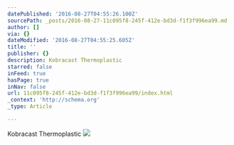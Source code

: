 ```yaml
---
datePublished: '2016-08-27T04:55:26.100Z'
sourcePath: _posts/2016-08-27-11c095f8-245f-412e-bd3d-f1f3f996ea99.md
author: []
via: {}
dateModified: '2016-08-27T04:55:25.605Z'
title: ''
publisher: {}
description: Kobracast Thermoplastic
starred: false
inFeed: true
hasPage: true
inNav: false
url: 11c095f8-245f-412e-bd3d-f1f3f996ea99/index.html
_context: 'http://schema.org'
_type: Article

---
```

Kobracast Thermoplastic
![](https://the-grid-user-content.s3-us-west-2.amazonaws.com/cacbd1f6-b58a-4a9d-80ee-316261d3b1e5.jpg)